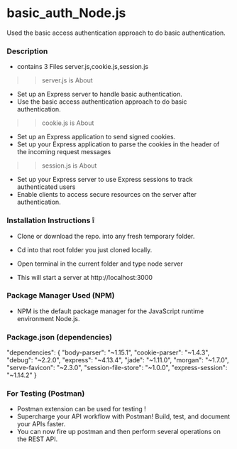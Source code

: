 # basic_auth_Node.js
Used the basic access authentication approach to do basic authentication.

### Description 

*  contains 3 Files server.js,cookie.js,session.js 

>> server.js is About  

*  Set up an Express server to handle basic authentication.
*  Use the basic access authentication approach to do basic authentication.

>> cookie.js is About

*  Set up an Express application to send signed cookies.
*  Set up your Express application to parse the cookies in the header of the incoming request messages


>> session.js is About

* Set up your Express server to use Express sessions to track authenticated users
* Enable clients to access secure resources on the server after authentication.


### Installation Instructions :grey_exclamation:

* Clone or download the repo. into any fresh temporary folder.

* Cd into that root folder you just cloned locally.

* Open terminal in the current folder and type node server

* This will start a server at http://localhost:3000

### Package Manager Used (NPM)

* NPM is the default package manager for the JavaScript runtime environment Node.js.

### Package.json (dependencies)

  "dependencies": {
    "body-parser": "~1.15.1",
    "cookie-parser": "~1.4.3",
    "debug": "~2.2.0",
    "express": "~4.13.4",
    "jade": "~1.11.0",
    "morgan": "~1.7.0",
    "serve-favicon": "~2.3.0",
    "session-file-store": "~1.0.0",
    "express-session": "~1.14.2"
  }


### For Testing (Postman)

* Postman extension can be used for testing !
* Supercharge your API workflow with Postman! Build, test, and document your APIs faster.
* You can now fire up postman and then perform several operations on the REST API.



